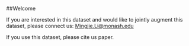 ##Welcome

If you are interested in this dataset and would like to jointly augment this dataset,
please connect us: Mingjie.Li@monash.edu

If you use this dataset, please cite us paper.